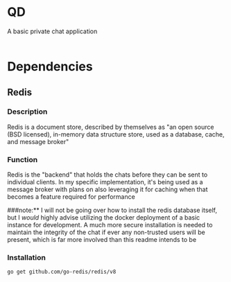# QD
A basic private chat application  
<br>

# Dependencies

## Redis
### Description
Redis is a document store, described by themselves as "an open source (BSD licensed), in-memory data structure store, used as a database, cache, and message broker"

### Function
Redis is the "backend" that holds the chats before they can be sent to individual clients. In my specific implementation, it's being used as a message broker with plans on also leveraging it for caching when that becomes a feature required for performance

 ###note:** I will not be going over how to install the redis database itself, but I *would* highly advise utilizing the docker deployment of a basic instance for development. A much more secure installation is needed to maintain the integrity of the chat if ever any non-trusted users will be present, which is far more involved than this readme intends to be
### Installation
  ```
  go get github.com/go-redis/redis/v8
  ```